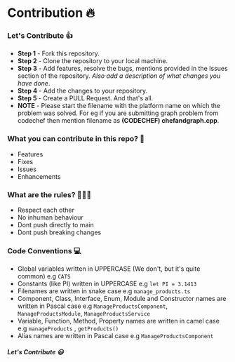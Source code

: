 # Contribution :fire:

### Let's Contribute :+1:

- **Step 1** - Fork this repository.
- **Step 2** - Clone the repository to your local machine.
- **Step 3** - Add features, resolve the bugs, mentions provided in the Issues section of the repository. _Also add a description of what changes you have done_.
- **Step 4** - Add the changes to your repository.
- **Step 5** - Create a PULL Request. And that's all.
- **NOTE** - Please start the filename with the platform name on which the problem was solved. For eg if you are submitting graph problem from codechef then mention filename as **(CODECHEF) chefandgraph.cpp**.

### What you can contribute in this repo? :punch:

- Features
- Fixes
- Issues
- Enhancements

### What are the rules? 👮🏼‍♂️

- Respect each other
- No inhuman behaviour
- Dont push directly to main
- Dont push breaking changes

### Code Conventions 💻
- Global variables written in UPPERCASE (We don't, but it's quite common) e.g `CATS`
- Constants (like PI) written in UPPERCASE e.g `let PI = 3.1413`
- Filenames are written in snake case e.g `manage_products.ts`
- Component, Class, Interface, Enum, Module and Constructor names are written in Pascal case e.g `ManageProductsComponent`, `ManageProductsModule`, `ManageProductsService`
- Variable, Function, Method, Property names are written in camel case e.g `manageProducts` , `getProducts()`
- Alias names are written in Pascal case e.g `ManageProductsComponent`


##### Let's Contribute :smiley:
